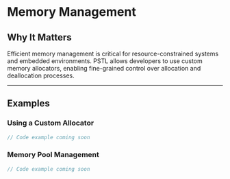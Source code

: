 # Memory Management

## Why It Matters

Efficient memory management is critical for resource-constrained systems and embedded environments. PSTL allows developers to use custom memory allocators, enabling fine-grained control over allocation and deallocation processes.

---

## Examples

### Using a Custom Allocator

```cpp
// Code example coming soon
```

### Memory Pool Management

```cpp
// Code example coming soon
```
